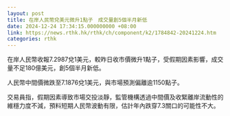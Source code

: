```yaml
---
layout: post
title: 在岸人民幣兌美元微升1點子　成交量創5個半月新低
date: 2024-12-24 17:34:15.000000000 +08:00
link: https://news.rthk.hk/rthk/ch/component/k2/1784842-20241224.htm
categories: rthk
---
```


在岸人民幣收報7.2987兌1美元，較昨日收市價微升1點子，受假期因素影響，成交量不足180億美元，創5個半月新低。

人民幣中間價微跌至7.1876兌1美元，與市場預測偏離逾1150點子。

交易員指，假期因素導致市場交投淡靜，監管機構透過中間價及收緊離岸流動性的維穩力度不減，預料短期人民幣波動有限，估計年內跌穿7.3關口的可能性不大。
